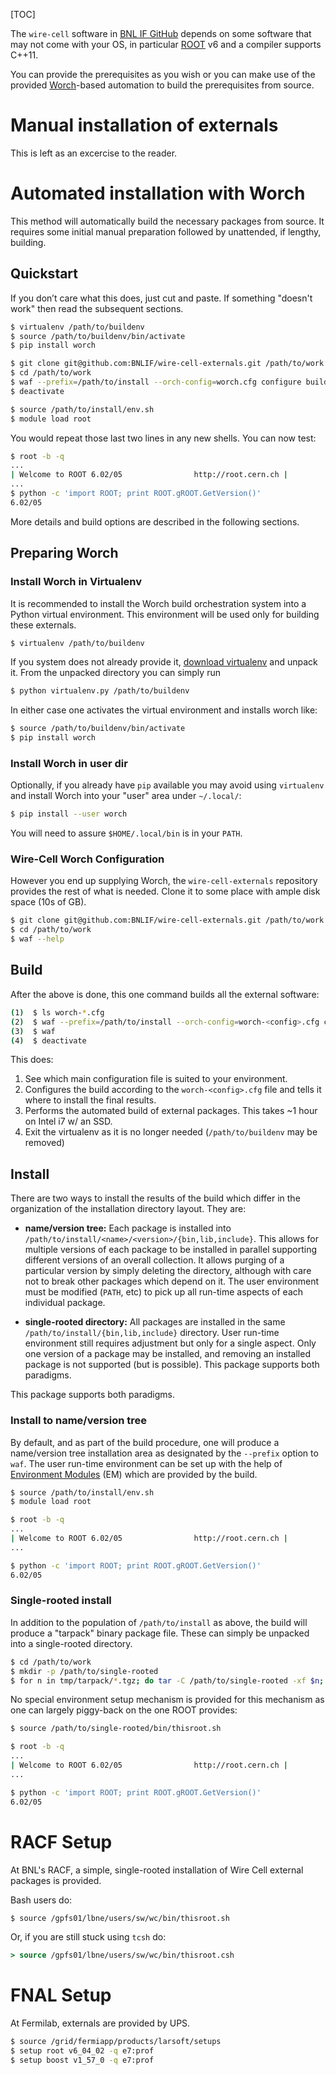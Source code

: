 [TOC]


The ``wire-cell`` software in [BNL IF GitHub](https://github.com/BNLIF) depends on some software that may not come with your OS, in particular [ROOT](http://root.cern.ch) v6 and a compiler supports C++11.

You can provide the prerequisites as you wish or you can make use of the provided [Worch](https://github.com/brettviren/worch)-based automation to build the prerequisites from source.

# Manual installation of externals

This is left as an excercise to the reader.

# Automated installation with Worch

This method will automatically build the necessary packages from
source.  It requires some initial manual preparation followed by
unattended, if lengthy, building.

## Quickstart

If you don’t care what this does, just cut and paste.  If something "doesn't work" then read the subsequent sections.

```bash
$ virtualenv /path/to/buildenv
$ source /path/to/buildenv/bin/activate
$ pip install worch

$ git clone git@github.com:BNLIF/wire-cell-externals.git /path/to/work
$ cd /path/to/work
$ waf --prefix=/path/to/install --orch-config=worch.cfg configure build
$ deactivate

$ source /path/to/install/env.sh
$ module load root
```

You would repeat those last two lines in any new shells. You can now test:

```bash
$ root -b -q
...
| Welcome to ROOT 6.02/05                http://root.cern.ch |
...
$ python -c 'import ROOT; print ROOT.gROOT.GetVersion()'
6.02/05
```

More details and build options are described in the following sections.

## Preparing Worch

### Install Worch in Virtualenv

It is recommended to install the Worch build orchestration system into a Python virtual environment. This environment will be used only for building these externals.

```bash
$ virtualenv /path/to/buildenv
```

If you system does not already provide it, [download virtualenv](https://virtualenv.pypa.io/en/latest/installation.html) and unpack it.  From the unpacked directory you can simply run

```bash
$ python virtualenv.py /path/to/buildenv
```

In either case one activates the virtual environment and installs worch like:

```bash
$ source /path/to/buildenv/bin/activate
$ pip install worch
```

### Install Worch in user dir

Optionally, if you already have `pip` available you may avoid using `virtualenv` and install Worch into your "user" area under `~/.local/`:

```bash
$ pip install --user worch
```

You will need to assure `$HOME/.local/bin` is in your `PATH`.

### Wire-Cell Worch Configuration

However you end up supplying Worch, the `wire-cell-externals` repository provides the rest of what is needed. Clone it to some place with ample disk space (10s of GB).

```bash
$ git clone git@github.com:BNLIF/wire-cell-externals.git /path/to/work
$ cd /path/to/work
$ waf --help
```

## Build

After the above is done, this one command builds all the external software:

```bash
(1)  $ ls worch-*.cfg
(2)  $ waf --prefix=/path/to/install --orch-config=worch-<config>.cfg configure
(3)  $ waf
(4)  $ deactivate
```
This does:

1. See which main configuration file is suited to your environment.
2. Configures the build according to the ``worch-<config>.cfg`` file and tells it where to install the final results.
3. Performs the automated build of external packages. This takes ~1 hour on Intel i7 w/ an SSD.
4. Exit the virtualenv as it is no longer needed (``/path/to/buildenv`` may be removed)

## Install

There are two ways to install the results of the build which differ in the organization of the installation directory layout. They are:

- **name/version tree:** Each package is installed into ``/path/to/install/<name>/<version>/{bin,lib,include}``. This allows for multiple versions of each package to be installed in parallel supporting different versions of an overall collection. It allows purging of a particular version by simply deleting the directory, although with care not to break other packages which depend on it. The user environment must be modified (``PATH``, etc) to pick up all run-time aspects of each individual package.

- **single-rooted directory:** All packages are installed in the same ``/path/to/install/{bin,lib,include}`` directory. User run-time environment still requires adjustment but only for a single aspect. Only one version of a package may be installed, and removing an installed package is not supported (but is possible).
This package supports both paradigms.

This package supports both paradigms.

### Install to name/version tree

By default, and as part of the build procedure, one will produce a name/version tree installation area as designated by the ``--prefix`` option to ``waf``. The user run-time environment can be set up with the help of [Environment Modules](http://modules.sf.net/) (EM) which are provided by the build.

```bash
$ source /path/to/install/env.sh
$ module load root

$ root -b -q
...
| Welcome to ROOT 6.02/05                http://root.cern.ch |
...

$ python -c 'import ROOT; print ROOT.gROOT.GetVersion()'
6.02/05
```

### Single-rooted install

In addition to the population of `/path/to/install` as above, the build will produce a "tarpack" binary package file. These can simply be unpacked into a single-rooted directory.

```bash
$ cd /path/to/work
$ mkdir -p /path/to/single-rooted
$ for n in tmp/tarpack/*.tgz; do tar -C /path/to/single-rooted -xf $n; done
```
No special environment setup mechanism is provided for this mechanism as one can largely piggy-back on the one ROOT provides:

```bash
$ source /path/to/single-rooted/bin/thisroot.sh

$ root -b -q
...
| Welcome to ROOT 6.02/05                http://root.cern.ch |
...

$ python -c 'import ROOT; print ROOT.gROOT.GetVersion()'
6.02/05
```

# RACF Setup

At BNL's RACF, a simple, single-rooted installation of Wire Cell external packages is provided.

Bash users do:

```bash
$ source /gpfs01/lbne/users/sw/wc/bin/thisroot.sh
```

Or, if you are still stuck using `tcsh` do:

```csh
> source /gpfs01/lbne/users/sw/wc/bin/thisroot.csh
```

# FNAL Setup

At Fermilab, externals are provided by UPS.

```bash
$ source /grid/fermiapp/products/larsoft/setups
$ setup root v6_04_02 -q e7:prof
$ setup boost v1_57_0 -q e7:prof
```

